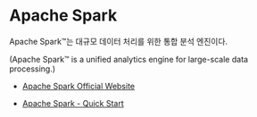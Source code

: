 
# Apache Spark
Apache Spark™는 대규모 데이터 처리를 위한 통합 분석 엔진이다.

(Apache Spark™ is a unified analytics engine for large-scale data processing.)

* [Apache Spark Official Website](https://spark.apache.org/)

* [Apache Spark - Quick Start](https://github.com/hansung-dev/Get-Started/blob/main/spark/Apache%20Spark%20-%20Quick%20Start.md)

